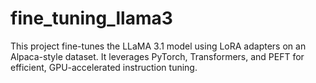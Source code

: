 # fine_tuning_llama3
This project fine-tunes the LLaMA 3.1 model using LoRA adapters on an Alpaca-style dataset. It leverages PyTorch, Transformers, and PEFT for efficient, GPU-accelerated instruction tuning.
